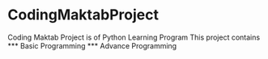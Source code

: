 # CodingMaktabProject
Coding Maktab Project is of Python Learning Program
This project contains 
*** Basic Programming 
*** Advance Programming